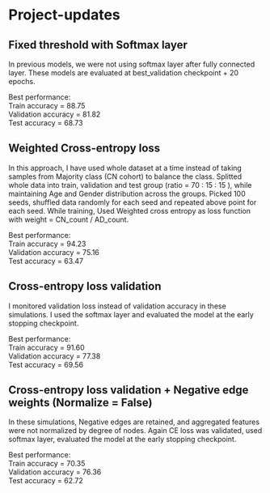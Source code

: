 # Project-updates

## Fixed threshold with Softmax layer
In previous models, we were not using softmax layer after fully connected layer.
These models are evaluated at best_validation checkpoint + 20 epochs.

Best performance:\
Train accuracy = 88.75\
Validation accuracy = 81.82\
Test accuracy = 68.73


## Weighted Cross-entropy loss
In this approach, I have used whole dataset at a time instead of taking samples from Majority class (CN cohort) to balance the class.
Splitted whole data into train, validation and test group (ratio = 70 : 15 : 15 ), while maintaining Age and Gender distribution across the groups.
Picked 100 seeds, shuffled data randomly for each seed and repeated above point for each seed.
While training, Used Weighted cross entropy as loss function with weight = CN_count / AD_count.

Best performance:\
Train accuracy = 94.23\
Validation accuracy = 75.16\
Test accuracy = 63.47


## Cross-entropy loss validation
I monitored validation loss instead of validation accuracy in these simulations. I used the softmax layer and evaluated the model at the early stopping checkpoint. 

Best performance:\
Train accuracy = 91.60\
Validation accuracy = 77.38\
Test accuracy = 69.56


## Cross-entropy loss validation + Negative edge weights (Normalize = False)
In these simulations, Negative edges are retained, and aggregated features were not normalized by degree of nodes. Again CE loss was validated, used softmax layer, evaluated the model at the early stopping checkpoint.

Best performance:\
Train accuracy = 70.35\
Validation accuracy = 76.36\
Test accuracy = 62.72
